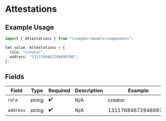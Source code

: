 # Attestations

## Example Usage

```typescript
import { Attestations } from "livepeer/models/components";

let value: Attestations = {
  role: "creator",
  address: "1311768467294899700",
};
```

## Fields

| Field               | Type                | Required            | Description         | Example             |
| ------------------- | ------------------- | ------------------- | ------------------- | ------------------- |
| `role`              | *string*            | :heavy_check_mark:  | N/A                 | creator             |
| `address`           | *string*            | :heavy_check_mark:  | N/A                 | 1311768467294899700 |